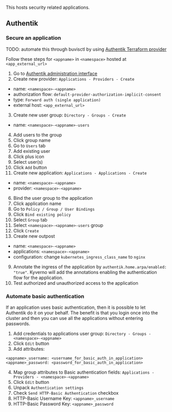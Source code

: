 This hosts security related applications.

## Authentik

### Secure an application

TODO: automate this through buvisctl by using [Authentik Terraform provider](https://registry.terraform.io/providers/goauthentik/authentik/latest)

Follow these steps for `<appname>` in `<namespace>` hosted at `<app_external_url>`

1. Go to [Authentik administration interface](https://auth.buvis.net)
2. Create new provider: `Applications - Providers - Create`
  - name: `<namespace>-<appname>`
  - authorization flow: `default-provider-authorization-implicit-consent`
  - type: `Forward auth (single application)`
  - external host: `<app_external_url>`
3. Create new user group: `Directory - Groups - Create`
  - name: `<namespace>-<appname>-users`
4. Add users to the group
  1. Click group name
  2. Go to `Users` tab
  3. Add existing user
  4. Click plus icon
  5. Select user(s)
  6. Click `Add` button
5. Create new application: `Applications - Applications - Create`
  - name: `<namespace>-<appname>`
  - provider: `<namespace>-<appname>`
6. Bind the user group to the application
  1. Click application name
  2. Go to `Policy / Group / User Bindings`
  3. Click `Bind existing policy`
  4. Select `Group` tab
  5. Select `<namespace>-<appname>-users` group
  6. Click `Create`
7. Create new outpost
  - name: `<namespace>-<appname>`
  - applications: `<namespace>-<appname>`
  - configuration: change `kubernetes_ingress_class_name` to `nginx`
9. Annotate the ingress of the application by `authentik.home.arpa/enabled: "true"`. Kyverno will add the annotations enabling the authentication flow for the application.
10. Test authorized and unauthorized access to the application

### Automate basic authentication

If an application uses basic authentication, then it is possible to let Authentik do it on your behalf. The benefit is that you login once into the cluster and then you can use all the applications without entering passwords.

1. Add credentials to applications user group: `Directory - Groups - <namespace>-<appname>`
2. Click `Edit` button
3. Add attributes:
```
<appname>_username: <username_for_basic_auth_in_application>
<appname>_password: <password_for_basic_auth_in_application>
```
4. Map group attributes to Basic authentication fields: `Applications - Providers - <namespace>-<appname>`
5. Click `Edit` button
6. Unpack `Authentication settings`
7. Check `Send HTTP-Basic Authentication` checkbox
8. HTTP-Basic Username Key: `<appname>_username`
8. HTTP-Basic Password Key: `<appname>_password`
